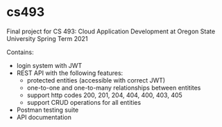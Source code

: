 # cs493
Final project for CS 493: Cloud Application Development at Oregon State University
Spring Term 2021

Contains:
- login system with JWT
- REST API with the following features:
  -  protected entities (accessible with correct JWT)
  - one-to-one and one-to-many relationships between entitites
  - support http codes 200, 201, 204, 404, 400, 403, 405
  - support CRUD operations for all entities
- Postman testing suite
- API documentation
